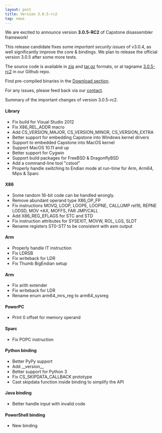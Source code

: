 ```yaml
---
layout: post
title: Version 3.0.5-rc2
tag: news
---
```


We are excited to announce version **3.0.5-RC2** of Capstone disassembler framework!

This release candidate fixes some *important security issues* of v3.0.4, as well significantly improve the core & bindings. We plan to release the official version 3.0.5 after some more tests.

The source code is available in [zip](https://github.com/aquynh/capstone/archive/3.0.5-rc2.zip) and [tar.gz](https://github.com/aquynh/capstone/archive/3.0.5-rc2.tar.gz) formats, or at tagname [3.0.5-rc2](https://github.com/aquynh/capstone/releases/tag/3.0.5-rc2) in our Github repo.

Find pre-compiled binaries in the [Download section](http://capstone-engine.org/download.html).

For any issues, please feed back via our [contact](contact.html).

Summary of the important changes of version 3.0.5-rc2.

#### Library

- Fix build for Visual Studio 2012
- Fix X86\_REL\_ADDR macro
- Add CS\_VERSION\_MAJOR, CS\_VERSION\_MINOR, CS\_VERSION\_EXTRA
- Better support for embedding Capstone into Windows kernel drivers
- Support to embedded Capstone into MacOS kernel
- Support MacOS 10.11 and up
- Better support for Cygwin
- Support build packages for FreeBSD & DragonflyBSD
- Add a command-line tool "cstool"
- Properly handle switching to Endian mode at run-time for Arm, Arm64, Mips & Sparc


#### X86

- Some random 16-bit code can be handled wrongly.
- Remove abundant operand type X86\_OP\_FP
- Fix instructions MOVQ, LOOP, LOOPE, LOOPNE, CALL/JMP rel16, REPNE LODSD, MOV *AX, MOFFS, FAR JMP/CALL
- Add X86\_REG\_EFLAGS for STC and STD
- Fix instruction attributes for SYSEXIT, MOVW, ROL, LGS, SLDT
- Rename registers ST0-ST7 to be consistent with asm output


#### Arm

- Properly handle IT instruction
- Fix LDRSB
- Fix writeback for LDR
- Fix Thumb BigEndian setup


#### Arm

- Fix arith extender
- Fix writeback for LDR
- Rename enum arm64\_mrs\_reg to arm64\_sysreg


#### PowerPC

- Print 0 offset for memory operand


#### Sparc

- Fix POPC instruction


#### Python binding

- Better PyPy support
- Add \_\_version\_\_
- Better support for Python 3
- Fix CS\_SKIPDATA\_CALLBACK prototype
- Cast skipdata function inside binding to simplify the API


#### Java binding

- Better handle input with invalid code


#### PowerShell binding

- New binding
